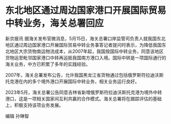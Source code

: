 # 东北地区通过周边国家港口开展国际贸易中转业务，海关总署回应

新京报讯
据海关发布官微消息，5月15日，海关总署口岸监管司负责人就我国东北地区通过周边国家港口开展国际贸易中转业务事答记者提问时表示，为降低我国东北地区大宗货物南运物流成本，从2007年起，我国按国际中转业务，同意该地区货物运至毗邻国家港口中转再运抵我国南方港口入境。国际中转是一项国际通行的海关业务，中方已积累了多年的实践经验。

2007年，海关总署发布公告，允许我国黑龙江省货物通过包括俄罗斯符拉迪沃斯托克港在内的多个境外港口开展国际中转业务，相关业务运行良好。

2023年5月，海关总署公告同意吉林省新增俄罗斯符拉迪沃斯托克港为境外中转港口，这是一项相关国家间互利共赢的合作模式。海关总署将在跟踪评估的基础上，积极支持该项业务发展。

编辑 孙琳智


